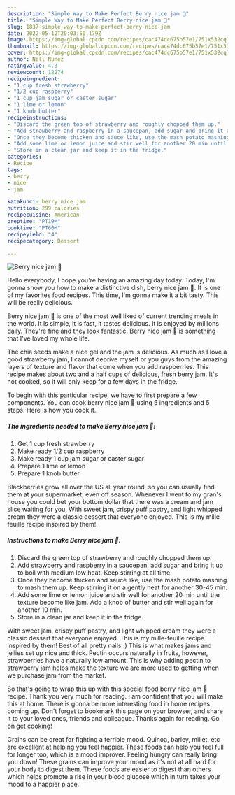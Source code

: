 ```yaml
---
description: "Simple Way to Make Perfect Berry nice jam 🍓"
title: "Simple Way to Make Perfect Berry nice jam 🍓"
slug: 1837-simple-way-to-make-perfect-berry-nice-jam
date: 2022-05-12T20:03:50.179Z
image: https://img-global.cpcdn.com/recipes/cac474dc675b57e1/751x532cq70/berry-nice-jam-🍓-recipe-main-photo.jpg
thumbnail: https://img-global.cpcdn.com/recipes/cac474dc675b57e1/751x532cq70/berry-nice-jam-🍓-recipe-main-photo.jpg
cover: https://img-global.cpcdn.com/recipes/cac474dc675b57e1/751x532cq70/berry-nice-jam-🍓-recipe-main-photo.jpg
author: Nell Nunez
ratingvalue: 4.3
reviewcount: 12274
recipeingredient:
- "1 cup fresh strawberry"
- "1/2 cup raspberry"
- "1 cup jam sugar or caster sugar"
- "1 lime or lemon"
- "1 knob butter"
recipeinstructions:
- "Discard the green top of strawberry and roughly chopped them up."
- "Add strawberry and raspberry in a saucepan, add sugar and bring it up to boil with medium low heat. Keep stirring at all time."
- "Once they become thicken and sauce like, use the mash potato mashing to mash them up. Keep stirring it on a gently heat for another 30-45 min."
- "Add some lime or lemon juice and stir well for another 20 min until the texture become like jam. Add a knob of butter and stir well again for another 10 min."
- "Store in a clean jar and keep it in the fridge."
categories:
- Recipe
tags:
- berry
- nice
- jam

katakunci: berry nice jam 
nutrition: 299 calories
recipecuisine: American
preptime: "PT19M"
cooktime: "PT60M"
recipeyield: "4"
recipecategory: Dessert

---
```



![Berry nice jam 🍓](https://img-global.cpcdn.com/recipes/cac474dc675b57e1/751x532cq70/berry-nice-jam-🍓-recipe-main-photo.jpg)

Hello everybody, I hope you're having an amazing day today. Today, I'm gonna show you how to make a distinctive dish, berry nice jam 🍓. It is one of my favorites food recipes. This time, I'm gonna make it a bit tasty. This will be really delicious.

Berry nice jam 🍓 is one of the most well liked of current trending meals in the world. It is simple, it is fast, it tastes delicious. It is enjoyed by millions daily. They're fine and they look fantastic. Berry nice jam 🍓 is something that I've loved my whole life.

The chia seeds make a nice gel and the jam is delicious. As much as I love a good strawberry jam, I cannot deprive myself or you guys from the amazing layers of texture and flavor that come when you add raspberries. This recipe makes about two and a half cups of delicious, fresh berry jam. It&#39;s not cooked, so it will only keep for a few days in the fridge.


To begin with this particular recipe, we have to first prepare a few components. You can cook berry nice jam 🍓 using 5 ingredients and 5 steps. Here is how you cook it.

<!--inarticleads1-->

##### The ingredients needed to make Berry nice jam 🍓:

1. Get 1 cup fresh strawberry
1. Make ready 1/2 cup raspberry
1. Make ready 1 cup jam sugar or caster sugar
1. Prepare 1 lime or lemon
1. Prepare 1 knob butter


Blackberries grow all over the US all year round, so you can usually find them at your supermarket, even off season. Whenever I went to my gran&#39;s house you could bet your bottom dollar that there was a cream and jam slice waiting for you. With sweet jam, crispy puff pastry, and light whipped cream they were a classic dessert that everyone enjoyed. This is my mille-feuille recipe inspired by them! 

<!--inarticleads2-->

##### Instructions to make Berry nice jam 🍓:

1. Discard the green top of strawberry and roughly chopped them up.
1. Add strawberry and raspberry in a saucepan, add sugar and bring it up to boil with medium low heat. Keep stirring at all time.
1. Once they become thicken and sauce like, use the mash potato mashing to mash them up. Keep stirring it on a gently heat for another 30-45 min.
1. Add some lime or lemon juice and stir well for another 20 min until the texture become like jam. Add a knob of butter and stir well again for another 10 min.
1. Store in a clean jar and keep it in the fridge.


With sweet jam, crispy puff pastry, and light whipped cream they were a classic dessert that everyone enjoyed. This is my mille-feuille recipe inspired by them! Best of all pretty nails :) This is what makes jams and jellies set up nice and thick. Pectin occurs naturally in fruits, however, strawberries have a naturally low amount. This is why adding pectin to strawberry jam helps make the texture we are more used to getting when we purchase jam from the market. 

So that's going to wrap this up with this special food berry nice jam 🍓 recipe. Thank you very much for reading. I am confident that you will make this at home. There is gonna be more interesting food in home recipes coming up. Don't forget to bookmark this page on your browser, and share it to your loved ones, friends and colleague. Thanks again for reading. Go on get cooking!

Grains can be great for fighting a terrible mood. Quinoa, barley, millet, etc are excellent at helping you feel happier. These foods can help you feel full for longer too, which is a mood improver. Feeling hungry can really bring you down! These grains can improve your mood as it's not at all hard for your body to digest them. These foods are easier to digest than others which helps promote a rise in your blood glucose which in turn takes your mood to a happier place.

